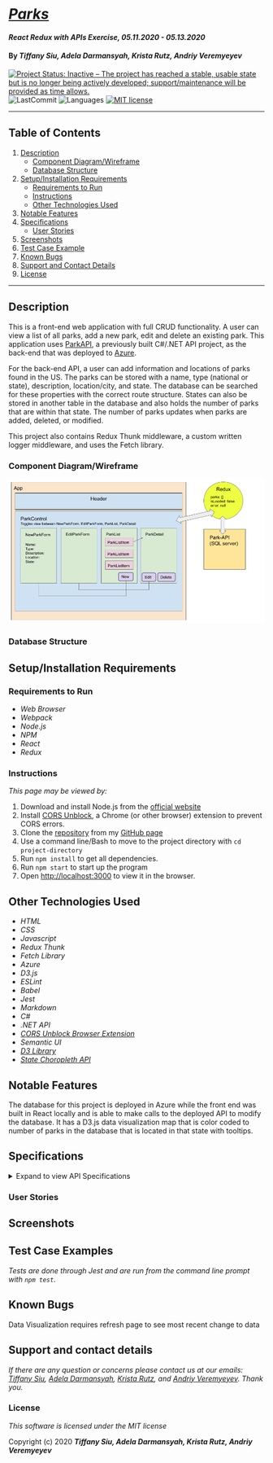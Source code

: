 # _[Parks](https://github.com/ayohana/parks-redux)_

#### _React Redux with APIs Exercise, 05.11.2020 - 05.13.2020_

#### By _**Tiffany Siu, Adela Darmansyah, Krista Rutz, Andriy Veremyeyev**_

[![Project Status: Inactive – The project has reached a stable, usable state but is no longer being actively developed; support/maintenance will be provided as time allows.](https://www.repostatus.org/badges/latest/inactive.svg)](https://www.repostatus.org/#inactive)
![LastCommit](https://img.shields.io/github/last-commit/ayohana/parks-redux)
![Languages](https://img.shields.io/github/languages/top/ayohana/parks-redux)
[![MIT license](https://img.shields.io/badge/License-MIT-orange.svg)](https://lbesson.mit-license.org/)

---
## Table of Contents
1. [Description](#description)
    - [Component Diagram/Wireframe](#component-diagram/wireframe)
    - [Database Structure](#database-structure)
2. [Setup/Installation Requirements](#setup/installation-requirements)
    - [Requirements to Run](#requirements-to-run)
    - [Instructions](#instructions)
    - [Other Technologies Used](#other-technologies-used)
3. [Notable Features](#notable-features)
4. [Specifications](#specifications)
    - [User Stories](#user-stories)
5. [Screenshots](#screenshots)
6. [Test Case Example](#test-case-example)
7. [Known Bugs](#known-bugs)
8. [Support and Contact Details](#support-and-contact-details)
9. [License](#license)
---
## Description

This is a front-end web application with full CRUD functionality. A user can view a list of all parks, add a new park, edit and delete an existing park. This application uses [ParkAPI](https://github.com/TSiu88/ParkAPI), a previously built C#/.NET API project, as the back-end that was deployed to [Azure](http://park-info-api.azurewebsites.net/index.html).

For the back-end API, a user can add information and locations of parks found in the US. The parks can be stored with a name, type (national or state), description, location/city, and state. The database can be searched for these properties with the correct route structure. States can also be stored in another table in the database and also holds the number of parks that are within that state. The number of parks updates when parks are added, deleted, or modified.

This project also contains Redux Thunk middleware, a custom written logger middleware, and uses the Fetch library.

### Component Diagram/Wireframe

<img src="./public/parkapi-componentdiagram.png">

### Database Structure

<!-- <img src="./public/data-structure.png"> -->

## Setup/Installation Requirements

### Requirements to Run

* _Web Browser_
* _Webpack_
* _Node.js_
* _NPM_
* _React_
* _Redux_

### Instructions

*This page may be viewed by:*

1. Download and install Node.js from the [official website](https://nodejs.org/en/download/)
2. Install [CORS Unblock](https://chrome.google.com/webstore/detail/cors-unblock/lfhmikememgdcahcdlaciloancbhjino?hl=en), a Chrome (or other browser) extension to prevent CORS errors.
3. Clone the [repository](https://github.com/ayohana/parks-redux.git) from my [GitHub page](https://github.com/TSiu88)
4. Use a command line/Bash to move to the project directory with `cd project-directory`
5. Run `npm install` to get all dependencies. 
6. Run `npm start` to start up the program 
7. Open [http://localhost:3000](http://localhost:3000) to view it in the browser.

## Other Technologies Used
* _HTML_
* _CSS_
* _Javascript_
* _Redux Thunk_
* _Fetch Library_
* _Azure_
* _D3.js_
* _ESLint_
* _Babel_
* _Jest_
* _Markdown_ 
* _C#_
* _.NET API_
* _[CORS Unblock Browser Extension](https://chrome.google.com/webstore/detail/cors-unblock/lfhmikememgdcahcdlaciloancbhjino?hl=en)_
* _Semantic UI_
* _[D3 Library](https://github.com/d3/d3/wiki)_
* _[State Choropleth API](https://observablehq.com/@d3/state-choropleth)_

## Notable Features
The database for this project is deployed in Azure while the front end was built in React locally and is able to make calls to the deployed API to modify the database.  It has a D3.js data visualization map that is color coded to number of parks in the database that is located in that state with tooltips.

## Specifications

<details>
  <summary>Expand to view API Specifications</summary>

| Specification | Input | Output |
| :-------------     | :------------- | :------------- |
| The api displays a home screen with Swagger | Application start | Welcome screen displayed with all possible API calls |
| The api is able to show all parks when GET method is used | GET http://localhost:5000/api/parks | Displays all parks with info |
| The api is able to show all states when GET method is used | GET http://localhost:5000/api/states | Displays all states with info |
| The api is able to show all national or state parks (or other properties) when GET method is used with parameters | GET http://localhost:5000/api/parks?type={national/state} | Displays all national or state parks with info |
| The api is able to show all national or state parks (or other properties) when GET method is used with a general search | GET http://localhost:5000/api/parks/search | Displays all national or state parks with info matching search |
| The api is able to show 3 random parks when GET method | GET http://localhost:5000/api/parks/random | Displays 3 random parks with info |
| The api is able to show all parks for a state when GET method is used with multiple parameters | GET http://localhost:5000/api/parks?state={stateName}&type={national/state} | Displays all state parks for that state with info |
| The api is able to add parks with POST methods | POST http://localhost:5000/api/parks | Adds new park with provided info and increase count of parks for that state |
| The api is able to edit/update existing parks with PUT method | PUT http://localhost:5000/api/{id} | Update existing park with provided info and correct counts of parks for that state |
| The api is able to delete existing parks with DELETE method | DELETE http://localhost:5000/api/{id} | Delete park from database and decrease count of parks for that state |

</details>

<!-- <details>
  <summary>Click to expand to view Specifications</summary>

| Specification | Input | Output |
| :-------------     | :------------- | :------------- |
| The program displays welcome message and menu with prices | Application start | Welcome message and menu displayed |
| The program displays special deals in readable format | Application start | Special deals displayed ("Buy 2, get 1 free" "3 for $5") |
| The program takes input of user that is not an integer, then assume 0 ordered | Bread="aaa", Pastry="" | Bread=0, Pastry=0 |
| The program takes number of loaves of bread and pastries and displays totals | Bread=4, Pastry=4 | Bread=$20, Pastry=$8, Total=$28 |
| If input qualifies for special deals, costs calculated using discounted price | Bread=3, Pastry=3 | Bread=$10, Pastry=$5, Total=$15 |

</details> -->

### User Stories
<!-- <details>
  <summary>Click to expand to view User Stories </summary> -->

<!-- * As a scheduler, I want to be able to organize nurses vacation schedules without much paperwork so that I can be more efficient.
* As a scheduler, I want to see a list of requests with the overlapping dates and the nurses that sent in the requests organized by priority so I can see which staff member should have priority in getting the request approved. -->

<!-- * Give stories for people who will use this project and what they'd want it to do.  Can include customers/end users, programmers that maintain code, etc. Use "As a <job title/type of user/etc>, I want to...<what want program to achieve>... so that I can...<reason>.-->
<!-- </details> -->

## Screenshots

<!-- _Here is a snippet of what the input looks like:_

![Snippet of input fields](img/snippet1.png)

_Here is a preview of what the output looks like:_

![Snippet of output box](img/snippet2.png) -->

<!-- <details>
  <summary>Expand to view More Screenshots </summary>

  ![Snippet of input fields](img/snippet3.png)


</details> -->

<!-- _{Show pictures using ![alt text](image.jpg), show what library does as concisely as possible but don't need to explain how project solves problem from `code`_ -->

## Test Case Examples
_Tests are done through Jest and are run from the command line prompt with `npm test`._

<!-- _Some example tests:_

![Snippet of an example test](img/tester1.png)

![Snippet of an example result](img/tester2.png) -->

<!-- _describe and show how to run tests with `code` examples}_ -->

## Known Bugs

Data Visualization requires refresh page to see most recent change to data
<!-- _There are currently no known bugs in this program_ -->

## Support and contact details

_If there are any question or concerns please contact us at our emails: [Tiffany Siu](mailto:tsiu88@gmail.com), [Adela Darmansyah](mailto:adela.yohana@gmail.com), [Krista Rutz](mailto:rutzkri000@gmail.com), and [Andriy Veremyeyev](mailto:#). Thank you._

### License

*This software is licensed under the MIT license*

Copyright (c) 2020 **_Tiffany Siu, Adela Darmansyah, Krista Rutz, Andriy Veremyeyev_**
